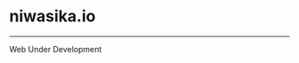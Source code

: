 # niwasika.io

------------------------------------------------------------------------------------------
Web Under Development
